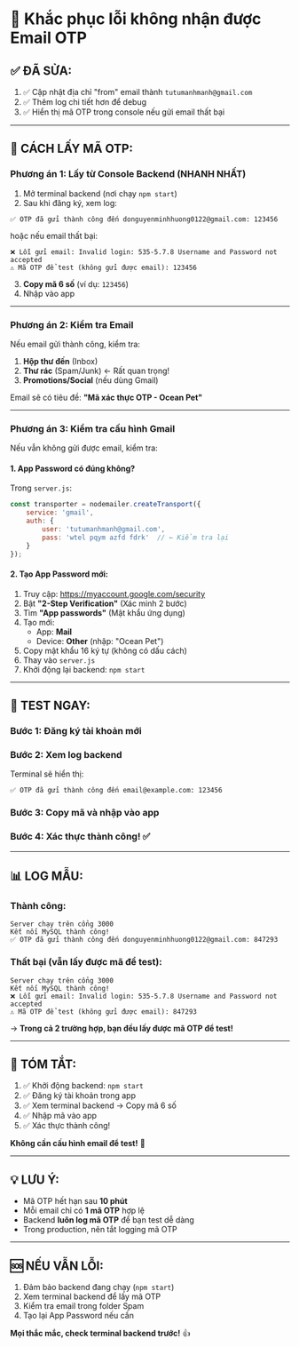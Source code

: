 # 🔧 Khắc phục lỗi không nhận được Email OTP

## ✅ ĐÃ SỬA:

1. ✅ Cập nhật địa chỉ "from" email thành `tutumanhmanh@gmail.com`
2. ✅ Thêm log chi tiết hơn để debug
3. ✅ Hiển thị mã OTP trong console nếu gửi email thất bại

---

## 🚀 CÁCH LẤY MÃ OTP:

### **Phương án 1: Lấy từ Console Backend (NHANH NHẤT)**

1. Mở terminal backend (nơi chạy `npm start`)
2. Sau khi đăng ký, xem log:

```
✅ OTP đã gửi thành công đến donguyenminhhuong0122@gmail.com: 123456
```

hoặc nếu email thất bại:

```
❌ Lỗi gửi email: Invalid login: 535-5.7.8 Username and Password not accepted
⚠️ Mã OTP để test (không gửi được email): 123456
```

3. **Copy mã 6 số** (ví dụ: `123456`)
4. Nhập vào app

---

### **Phương án 2: Kiểm tra Email**

Nếu email gửi thành công, kiểm tra:

1. **Hộp thư đến** (Inbox)
2. **Thư rác** (Spam/Junk) ← Rất quan trọng!
3. **Promotions/Social** (nếu dùng Gmail)

Email sẽ có tiêu đề: **"Mã xác thực OTP - Ocean Pet"**

---

### **Phương án 3: Kiểm tra cấu hình Gmail**

Nếu vẫn không gửi được email, kiểm tra:

#### 1. App Password có đúng không?

Trong `server.js`:
```javascript
const transporter = nodemailer.createTransport({
    service: 'gmail',
    auth: {
        user: 'tutumanhmanh@gmail.com',
        pass: 'wtel pqym azfd fdrk'  // ← Kiểm tra lại
    }
});
```

#### 2. Tạo App Password mới:

1. Truy cập: https://myaccount.google.com/security
2. Bật **"2-Step Verification"** (Xác minh 2 bước)
3. Tìm **"App passwords"** (Mật khẩu ứng dụng)
4. Tạo mới:
   - App: **Mail**
   - Device: **Other** (nhập: "Ocean Pet")
5. Copy mật khẩu 16 ký tự (không có dấu cách)
6. Thay vào `server.js`
7. Khởi động lại backend: `npm start`

---

## 🧪 TEST NGAY:

### Bước 1: Đăng ký tài khoản mới

### Bước 2: Xem log backend

Terminal sẽ hiển thị:
```
✅ OTP đã gửi thành công đến email@example.com: 123456
```

### Bước 3: Copy mã và nhập vào app

### Bước 4: Xác thực thành công! ✅

---

## 📊 LOG MẪU:

### Thành công:
```
Server chạy trên cổng 3000
Kết nối MySQL thành công!
✅ OTP đã gửi thành công đến donguyenminhhuong0122@gmail.com: 847293
```

### Thất bại (vẫn lấy được mã để test):
```
Server chạy trên cổng 3000
Kết nối MySQL thành công!
❌ Lỗi gửi email: Invalid login: 535-5.7.8 Username and Password not accepted
⚠️ Mã OTP để test (không gửi được email): 847293
```

→ **Trong cả 2 trường hợp, bạn đều lấy được mã OTP để test!**

---

## 🎯 TÓM TẮT:

1. ✅ Khởi động backend: `npm start`
2. ✅ Đăng ký tài khoản trong app
3. ✅ Xem terminal backend → Copy mã 6 số
4. ✅ Nhập mã vào app
5. ✅ Xác thực thành công!

**Không cần cấu hình email để test!** 🎉

---

## 💡 LƯU Ý:

- Mã OTP hết hạn sau **10 phút**
- Mỗi email chỉ có **1 mã OTP** hợp lệ
- Backend **luôn log mã OTP** để bạn test dễ dàng
- Trong production, nên tắt logging mã OTP

---

## 🆘 NẾU VẪN LỖI:

1. Đảm bảo backend đang chạy (`npm start`)
2. Xem terminal backend để lấy mã OTP
3. Kiểm tra email trong folder Spam
4. Tạo lại App Password nếu cần

**Mọi thắc mắc, check terminal backend trước!** 👍
